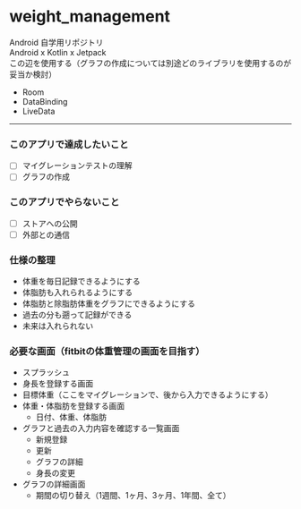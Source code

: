 # weight_management

Android 自学用リポジトリ  
Android x Kotlin x Jetpack  
この辺を使用する（グラフの作成については別途どのライブラリを使用するのが妥当か検討）  
- Room
- DataBinding
- LiveData

---

### このアプリで達成したいこと
 - [ ] マイグレーションテストの理解
 - [ ] グラフの作成

### このアプリでやらないこと
- [ ] ストアへの公開
- [ ] 外部との通信

### 仕様の整理
- 体重を毎日記録できるようにする
- 体脂肪も入れられるようにする
- 体脂肪と除脂肪体重をグラフにできるようにする
- 過去の分も遡って記録ができる
- 未来は入れられない

### 必要な画面（fitbitの体重管理の画面を目指す）
- スプラッシュ
- 身長を登録する画面
- 目標体重（ここをマイグレーションで、後から入力できるようにする）
- 体重・体脂肪を登録する画面
    - 日付、体重、体脂肪
- グラフと過去の入力内容を確認する一覧画面
    - 新規登録
    - 更新
    - グラフの詳細
    - 身長の変更
- グラフの詳細画面
    - 期間の切り替え（1週間、1ヶ月、3ヶ月、1年間、全て）
